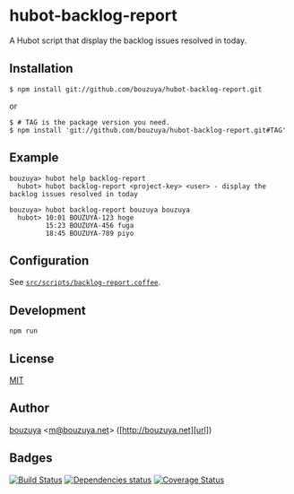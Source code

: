 # hubot-backlog-report

A Hubot script that display the backlog issues resolved in today.

## Installation

    $ npm install git://github.com/bouzuya/hubot-backlog-report.git

or

    $ # TAG is the package version you need.
    $ npm install 'git://github.com/bouzuya/hubot-backlog-report.git#TAG'

## Example

    bouzuya> hubot help backlog-report
      hubot> hubot backlog-report <project-key> <user> - display the backlog issues resolved in today

    bouzuya> hubot backlog-report bouzuya bouzuya
      hubot> 10:01 BOUZUYA-123 hoge
             15:23 BOUZUYA-456 fuga
             18:45 BOUZUYA-789 piyo

## Configuration

See [`src/scripts/backlog-report.coffee`](src/scripts/backlog-report.coffee).

## Development

`npm run`

## License

[MIT](LICENSE)

## Author

[bouzuya][user] &lt;[m@bouzuya.net][mail]&gt; ([http://bouzuya.net][url])

## Badges

[![Build Status][travis-badge]][travis]
[![Dependencies status][david-dm-badge]][david-dm]
[![Coverage Status][coveralls-badge]][coveralls]

[travis]: https://travis-ci.org/bouzuya/hubot-backlog-report
[travis-badge]: https://travis-ci.org/bouzuya/hubot-backlog-report.svg?branch=master
[david-dm]: https://david-dm.org/bouzuya/hubot-backlog-report
[david-dm-badge]: https://david-dm.org/bouzuya/hubot-backlog-report.png
[coveralls]: https://coveralls.io/r/bouzuya/hubot-backlog-report
[coveralls-badge]: https://img.shields.io/coveralls/bouzuya/hubot-backlog-report.svg
[user]: https://github.com/bouzuya
[mail]: mailto:m@bouzuya.net
[url]: http://bouzuya.net
